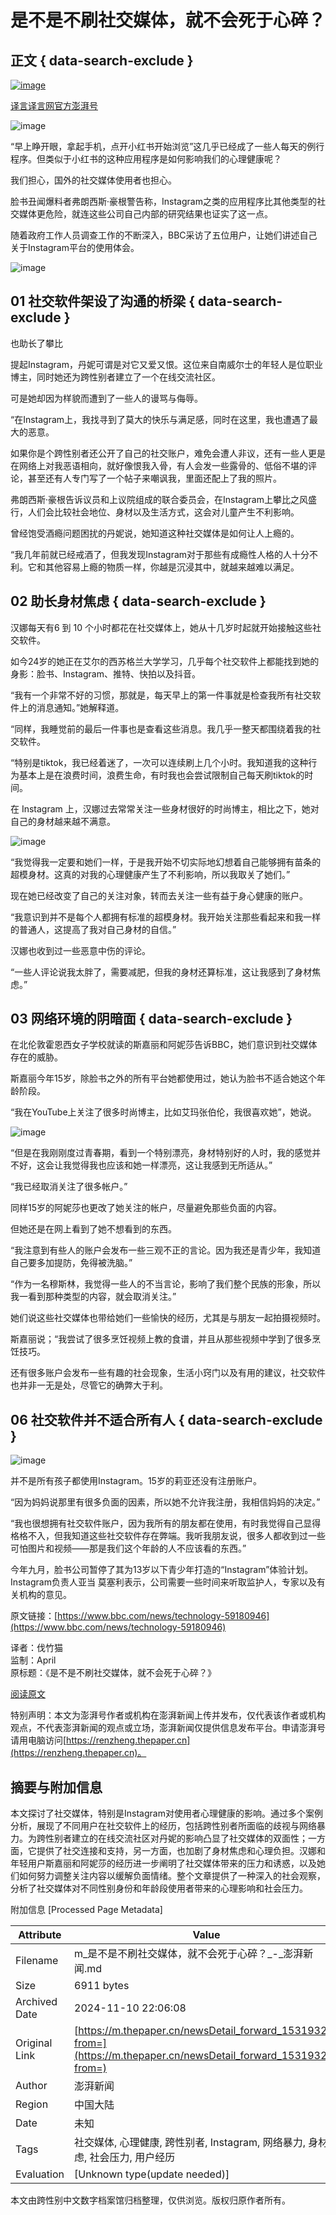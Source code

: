 # 是不是不刷社交媒体，就不会死于心碎？

## 正文 { data-search-exclude }


[![image](https://image.thepaper.cn/publish/interaction/image/4/871/114.jpg)](https://m.thepaper.cn/user_interaction_3614396)

[译言译言网官方澎湃号](https://m.thepaper.cn/user_interaction_3614396)

![image](https://imagepphcloud.thepaper.cn/pph/image/163/280/641.jpg)

“早上睁开眼，拿起手机，点开小红书开始浏览”这几乎已经成了一些人每天的例行程序。但类似于小红书的这种应用程序是如何影响我们的心理健康呢？

我们担心，国外的社交媒体使用者也担心。

脸书丑闻爆料者弗朗西斯·豪根警告称，Instagram之类的应用程序比其他类型的社交媒体更危险，就连这些公司自己内部的研究结果也证实了这一点。

随着政府工作人员调查工作的不断深入，BBC采访了五位用户，让她们讲述自己关于Instagram平台的使用体会。

![image](https://imagepphcloud.thepaper.cn/pph/image/163/280/642.jpg)

## 01 社交软件架设了沟通的桥梁 { data-search-exclude }

也助长了攀比

提起Instagram，丹妮可谓是对它又爱又恨。这位来自南威尔士的年轻人是位职业博主，同时她还为跨性别者建立了一个在线交流社区。

可是她却因为样貌而遭到了一些人的谩骂与侮辱。

“在Instagram上，我找寻到了莫大的快乐与满足感，同时在这里，我也遭遇了最大的恶意。

如果你是个跨性别者还公开了自己的社交账户，难免会遭人非议，还有一些人更是在网络上对我恶语相向，就好像恨我入骨，有人会发一些露骨的、低俗不堪的评论，甚至还有人专门写了一个帖子来嘲讽我，里面还配上了我的照片。

弗朗西斯·豪根告诉议员和上议院组成的联合委员会，在Instagram上攀比之风盛行，人们会比较社会地位、身材以及生活方式，这会对儿童产生不利影响。

曾经饱受酒瘾问题困扰的丹妮说，她知道这种社交媒体是如何让人上瘾的。

“我几年前就已经戒酒了，但我发现Instagram对于那些有成瘾性人格的人十分不利。它和其他容易上瘾的物质一样，你越是沉浸其中，就越来越难以满足。

## 02 助长身材焦虑 { data-search-exclude }

汉娜每天有6 到 10 个小时都花在社交媒体上，她从十几岁时起就开始接触这些社交软件。

如今24岁的她正在艾尔的西苏格兰大学学习，几乎每个社交软件上都能找到她的身影：脸书、Instagram、推特、快拍以及抖音。

“我有一个非常不好的习惯，那就是，每天早上的第一件事就是检查我所有社交软件上的消息通知。”她解释道。

“同样，我睡觉前的最后一件事也是查看这些消息。我几乎一整天都围绕着我的社交软件。

“特别是tiktok，我已经着迷了，一次可以连续刷上几个小时。我知道我的这种行为基本上是在浪费时间，浪费生命，有时我也会尝试限制自己每天刷tiktok的时间。

在 Instagram 上，汉娜过去常常关注一些身材很好的时尚博主，相比之下，她对自己的身材越来越不满意。

![image](https://imagepphcloud.thepaper.cn/pph/image/163/280/643.jpg)

“我觉得我一定要和她们一样，于是我开始不切实际地幻想着自己能够拥有苗条的超模身材。这真的对我的心理健康产生了不利影响，所以我取关了她们。”

现在她已经改变了自己的关注对象，转而去关注一些有益于身心健康的账户。

“我意识到并不是每个人都拥有标准的超模身材。我开始关注那些看起来和我一样的普通人，这提高了我对自己身材的自信。”

汉娜也收到过一些恶意中伤的评论。

“一些人评论说我太胖了，需要减肥，但我的身材还算标准，这让我感到了身材焦虑。”

## 03 网络环境的阴暗面 { data-search-exclude }

在北伦敦霍恩西女子学校就读的斯嘉丽和阿妮莎告诉BBC，她们意识到社交媒体存在的威胁。

斯嘉丽今年15岁，除脸书之外的所有平台她都使用过，她认为脸书不适合她这个年龄阶段。

“我在YouTube上关注了很多时尚博主，比如艾玛张伯伦，我很喜欢她”，她说。

![image](https://imagepphcloud.thepaper.cn/pph/image/163/280/646.jpg)

“但是在我刚刚度过青春期，看到一个特别漂亮，身材特别好的人时，我的感觉并不好，这会让我觉得我也应该和她一样漂亮，这让我感到无所适从。”

“我已经取消关注了很多帐户。”

同样15岁的阿妮莎也更改了她关注的帐户，尽量避免那些负面的内容。

但她还是在网上看到了她不想看到的东西。

“我注意到有些人的账户会发布一些三观不正的言论。因为我还是青少年，我知道自己要多加提防，免得被洗脑。”

“作为一名穆斯林，我觉得一些人的不当言论，影响了我们整个民族的形象，所以我一看到那种类型的内容，就会取消关注。”

她们说这些社交媒体也带给她们一些愉快的经历，尤其是与朋友一起拍摄视频时。

斯嘉丽说；“我尝试了很多烹饪视频上教的食谱，并且从那些视频中学到了很多烹饪技巧。

还有很多账户会发布一些有趣的社会现象，生活小窍门以及有用的建议，社交软件也并非一无是处，尽管它的确弊大于利。

## 06 社交软件并不适合所有人 { data-search-exclude }

![image](https://imagepphcloud.thepaper.cn/pph/image/163/280/647.jpg)

并不是所有孩子都使用Instagram。15岁的莉亚还没有注册账户。

“因为妈妈说那里有很多负面的因素，所以她不允许我注册，我相信妈妈的决定。”

“我也很想拥有社交软件账户，因为我所有的朋友都在使用，有时我觉得自己显得格格不入，但我知道这些社交软件存在弊端。我听我朋友说，很多人都收到过一些可怕图片和视频——那是我们这个年龄的人不应该看的东西。”

今年九月，脸书公司暂停了其为13岁以下青少年打造的“Instagram”体验计划。Instagram负责人亚当 莫塞利表示，公司需要一些时间来听取监护人，专家以及有关机构的意见。

原文链接：[https://www.bbc.com/news/technology-59180946](https://www.bbc.com/news/technology-59180946)

译者：伐竹猫  
监制：April  
原标题：《是不是不刷社交媒体，就不会死于心碎？》

[阅读原文](http://mp.weixin.qq.com/s/7e0uSKvoOBApln-2r7MwEQ)

特别声明：本文为澎湃号作者或机构在澎湃新闻上传并发布，仅代表该作者或机构观点，不代表澎湃新闻的观点或立场，澎湃新闻仅提供信息发布平台。申请澎湃号请用电脑访问[https://renzheng.thepaper.cn](https://renzheng.thepaper.cn)。

## 摘要与附加信息

<!-- tcd_abstract -->
本文探讨了社交媒体，特别是Instagram对使用者心理健康的影响。通过多个案例分析，展现了不同用户在社交软件上的经历，包括跨性别者所面临的歧视与网络暴力。为跨性别者建立的在线交流社区对丹妮的影响凸显了社交媒体的双面性；一方面，它提供了社交连接和支持，另一方面，也加剧了身材焦虑和心理负担。汉娜和年轻用户斯嘉丽和阿妮莎的经历进一步阐明了社交媒体带来的压力和诱惑，以及她们如何努力调整关注内容以缓解负面情绪。整个文章提供了一种深入的社会观察，分析了社交媒体对不同性别身份和年龄段使用者带来的心理影响和社会压力。
<!-- tcd_abstract_end -->

附加信息 [Processed Page Metadata]

| Attribute       | Value                                  |
|-----------------|----------------------------------------|
| Filename        | m_是不是不刷社交媒体，就不会死于心碎？_-_澎湃新闻.md                             |
| Size            | 6911 bytes                           |
| Archived Date   | 2024-11-10 22:06:08                             |
| Original Link   | [https://m.thepaper.cn/newsDetail_forward_15319329?from=](https://m.thepaper.cn/newsDetail_forward_15319329?from=)                       |
| Author          | 澎湃新闻                               |
| Region          | 中国大陆                               |
| Date            | 未知                                 |
| Tags            | 社交媒体, 心理健康, 跨性别者, Instagram, 网络暴力, 身材焦虑, 社会压力, 用户经历                                 |
| Evaluation            | [Unknown type(update needed)]                                 |
<!-- tcd_table_end -->

本文由跨性别中文数字档案馆归档整理，仅供浏览。版权归原作者所有。

